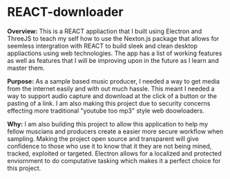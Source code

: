 # REACT-downloader

**Overview:** This is a REACT appliaction that I built using Electron and ThreeJS to teach my self how to use the Nexton.js package that allows for seemless intergration with REACT to build sleek and clean desktop appliactions using web technologies. The app has a list of working features as well as features that I will be improving upon in the future as I learn and master them. 

**Purpose:** As a sample based music producer, I needed a way to get media from the internet easily and with out much hassle. This meant I needed a way to support audio capture and download at the click of a button or the pasting of a link. I am also making this project due to security concerns effecting more traditional "youtube too mp3" style web doowloaders. 

**Why:** I am also building this project to allow this application to help my fellow muscians and producers create a easier more secure workflow when sampling. Making the project open source and transparent will give confidence to those who use it to know that it they are not being mined, tracked, exploited or targeted. Electron allows for a localized and protected enviornment to do computative tasking which makes it a perfect choice for this project.


